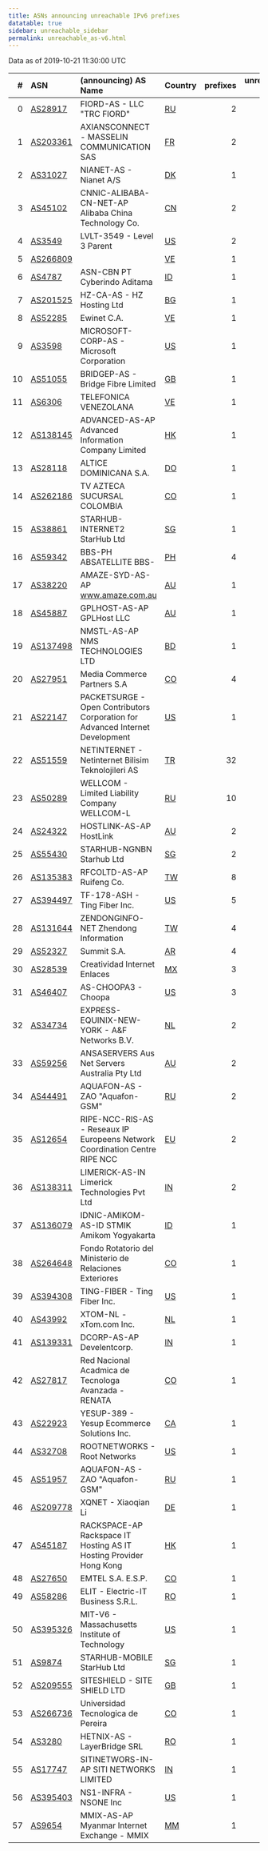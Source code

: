 ```yaml
---
title: ASNs announcing unreachable IPv6 prefixes
datatable: true
sidebar: unreachable_sidebar
permalink: unreachable_as-v6.html
---
```


Data as of 2019-10-21 11:30:00 UTC

<div class="datatable-begin"></div>

|   # | ASN                                      | (announcing) AS Name                                                          | Country                      |   prefixes |   unreachable /48s |
|----:|:-----------------------------------------|:------------------------------------------------------------------------------|:-----------------------------|-----------:|-------------------:|
|   0 | [AS28917](unreachable_AS28917-v6.html)   | FIORD-AS - LLC "TRC FIORD"                                                    | [RU](unreachable_ru-v6.html) |          2 |             524289 |
|   1 | [AS203361](unreachable_AS203361-v6.html) | AXIANSCONNECT - MASSELIN COMMUNICATION SAS                                    | [FR](unreachable_fr-v6.html) |          2 |             524288 |
|   2 | [AS31027](unreachable_AS31027-v6.html)   | NIANET-AS - Nianet A/S                                                        | [DK](unreachable_dk-v6.html) |          1 |             524288 |
|   3 | [AS45102](unreachable_AS45102-v6.html)   | CNNIC-ALIBABA-CN-NET-AP Alibaba China Technology Co.                          | [CN](unreachable_cn-v6.html) |          2 |             131072 |
|   4 | [AS3549](unreachable_AS3549-v6.html)     | LVLT-3549 - Level 3 Parent                                                    | [US](unreachable_us-v6.html) |          2 |              65537 |
|   5 | [AS266809](unreachable_AS266809-v6.html) |                                                                               | [VE](unreachable_ve-v6.html) |          1 |              65536 |
|   6 | [AS4787](unreachable_AS4787-v6.html)     | ASN-CBN PT Cyberindo Aditama                                                  | [ID](unreachable_id-v6.html) |          1 |              65536 |
|   7 | [AS201525](unreachable_AS201525-v6.html) | HZ-CA-AS - HZ Hosting Ltd                                                     | [BG](unreachable_bg-v6.html) |          1 |              65536 |
|   8 | [AS52285](unreachable_AS52285-v6.html)   | Ewinet C.A.                                                                   | [VE](unreachable_ve-v6.html) |          1 |              65536 |
|   9 | [AS3598](unreachable_AS3598-v6.html)     | MICROSOFT-CORP-AS - Microsoft Corporation                                     | [US](unreachable_us-v6.html) |          1 |              65536 |
|  10 | [AS51055](unreachable_AS51055-v6.html)   | BRIDGEP-AS - Bridge Fibre Limited                                             | [GB](unreachable_gb-v6.html) |          1 |              65536 |
|  11 | [AS6306](unreachable_AS6306-v6.html)     | TELEFONICA VENEZOLANA                                                         | [VE](unreachable_ve-v6.html) |          1 |              65536 |
|  12 | [AS138145](unreachable_AS138145-v6.html) | ADVANCED-AS-AP Advanced Information Company Limited                           | [HK](unreachable_hk-v6.html) |          1 |              65536 |
|  13 | [AS28118](unreachable_AS28118-v6.html)   | ALTICE DOMINICANA S.A.                                                        | [DO](unreachable_do-v6.html) |          1 |              65536 |
|  14 | [AS262186](unreachable_AS262186-v6.html) | TV AZTECA SUCURSAL COLOMBIA                                                   | [CO](unreachable_co-v6.html) |          1 |              65536 |
|  15 | [AS38861](unreachable_AS38861-v6.html)   | STARHUB-INTERNET2 StarHub Ltd                                                 | [SG](unreachable_sg-v6.html) |          1 |              65536 |
|  16 | [AS59342](unreachable_AS59342-v6.html)   | BBS-PH ABSATELLITE BBS-                                                       | [PH](unreachable_ph-v6.html) |          4 |              65536 |
|  17 | [AS38220](unreachable_AS38220-v6.html)   | AMAZE-SYD-AS-AP www.amaze.com.au                                              | [AU](unreachable_au-v6.html) |          1 |               4096 |
|  18 | [AS45887](unreachable_AS45887-v6.html)   | GPLHOST-AS-AP GPLHost LLC                                                     | [AU](unreachable_au-v6.html) |          1 |               4096 |
|  19 | [AS137498](unreachable_AS137498-v6.html) | NMSTL-AS-AP NMS TECHNOLOGIES LTD                                              | [BD](unreachable_bd-v6.html) |          1 |               4096 |
|  20 | [AS27951](unreachable_AS27951-v6.html)   | Media Commerce Partners S.A                                                   | [CO](unreachable_co-v6.html) |          4 |               1024 |
|  21 | [AS22147](unreachable_AS22147-v6.html)   | PACKETSURGE - Open Contributors Corporation for Advanced Internet Development | [US](unreachable_us-v6.html) |          1 |                256 |
|  22 | [AS51559](unreachable_AS51559-v6.html)   | NETINTERNET - Netinternet Bilisim Teknolojileri AS                            | [TR](unreachable_tr-v6.html) |         32 |                 32 |
|  23 | [AS50289](unreachable_AS50289-v6.html)   | WELLCOM - Limited Liability Company WELLCOM-L                                 | [RU](unreachable_ru-v6.html) |         10 |                 10 |
|  24 | [AS24322](unreachable_AS24322-v6.html)   | HOSTLINK-AS-AP HostLink                                                       | [AU](unreachable_au-v6.html) |          2 |                  9 |
|  25 | [AS55430](unreachable_AS55430-v6.html)   | STARHUB-NGNBN Starhub Ltd                                                     | [SG](unreachable_sg-v6.html) |          2 |                  9 |
|  26 | [AS135383](unreachable_AS135383-v6.html) | RFCOLTD-AS-AP Ruifeng Co.                                                     | [TW](unreachable_tw-v6.html) |          8 |                  8 |
|  27 | [AS394497](unreachable_AS394497-v6.html) | TF-178-ASH - Ting Fiber Inc.                                                  | [US](unreachable_us-v6.html) |          5 |                  5 |
|  28 | [AS131644](unreachable_AS131644-v6.html) | ZENDONGINFO-NET Zhendong Information                                          | [TW](unreachable_tw-v6.html) |          4 |                  4 |
|  29 | [AS52327](unreachable_AS52327-v6.html)   | Summit S.A.                                                                   | [AR](unreachable_ar-v6.html) |          4 |                  4 |
|  30 | [AS28539](unreachable_AS28539-v6.html)   | Creatividad Internet Enlaces                                                  | [MX](unreachable_mx-v6.html) |          3 |                  3 |
|  31 | [AS46407](unreachable_AS46407-v6.html)   | AS-CHOOPA3 - Choopa                                                           | [US](unreachable_us-v6.html) |          3 |                  3 |
|  32 | [AS34734](unreachable_AS34734-v6.html)   | EXPRESS-EQUINIX-NEW-YORK - A&amp;F Networks B.V.                              | [NL](unreachable_nl-v6.html) |          2 |                  2 |
|  33 | [AS59256](unreachable_AS59256-v6.html)   | ANSASERVERS Aus Net Servers Australia Pty Ltd                                 | [AU](unreachable_au-v6.html) |          2 |                  2 |
|  34 | [AS44491](unreachable_AS44491-v6.html)   | AQUAFON-AS - ZAO "Aquafon-GSM"                                                | [RU](unreachable_ru-v6.html) |          2 |                  2 |
|  35 | [AS12654](unreachable_AS12654-v6.html)   | RIPE-NCC-RIS-AS - Reseaux IP Europeens Network Coordination Centre RIPE NCC   | [EU](unreachable_eu-v6.html) |          2 |                  2 |
|  36 | [AS138311](unreachable_AS138311-v6.html) | LIMERICK-AS-IN Limerick Technologies Pvt Ltd                                  | [IN](unreachable_in-v6.html) |          2 |                  2 |
|  37 | [AS136079](unreachable_AS136079-v6.html) | IDNIC-AMIKOM-AS-ID STMIK Amikom Yogyakarta                                    | [ID](unreachable_id-v6.html) |          1 |                  1 |
|  38 | [AS264648](unreachable_AS264648-v6.html) | Fondo Rotatorio del Ministerio de Relaciones Exteriores                       | [CO](unreachable_co-v6.html) |          1 |                  1 |
|  39 | [AS394308](unreachable_AS394308-v6.html) | TING-FIBER - Ting Fiber Inc.                                                  | [US](unreachable_us-v6.html) |          1 |                  1 |
|  40 | [AS43992](unreachable_AS43992-v6.html)   | XTOM-NL - xTom.com Inc.                                                       | [NL](unreachable_nl-v6.html) |          1 |                  1 |
|  41 | [AS139331](unreachable_AS139331-v6.html) | DCORP-AS-AP Develentcorp.                                                     | [IN](unreachable_in-v6.html) |          1 |                  1 |
|  42 | [AS27817](unreachable_AS27817-v6.html)   | Red Nacional Acadmica de Tecnologa Avanzada - RENATA                          | [CO](unreachable_co-v6.html) |          1 |                  1 |
|  43 | [AS22923](unreachable_AS22923-v6.html)   | YESUP-389 - Yesup Ecommerce Solutions Inc.                                    | [CA](unreachable_ca-v6.html) |          1 |                  1 |
|  44 | [AS32708](unreachable_AS32708-v6.html)   | ROOTNETWORKS - Root Networks                                                  | [US](unreachable_us-v6.html) |          1 |                  1 |
|  45 | [AS51957](unreachable_AS51957-v6.html)   | AQUAFON-AS - ZAO "Aquafon-GSM"                                                | [RU](unreachable_ru-v6.html) |          1 |                  1 |
|  46 | [AS209778](unreachable_AS209778-v6.html) | XQNET - Xiaoqian Li                                                           | [DE](unreachable_de-v6.html) |          1 |                  1 |
|  47 | [AS45187](unreachable_AS45187-v6.html)   | RACKSPACE-AP Rackspace IT Hosting AS IT Hosting Provider Hong Kong            | [HK](unreachable_hk-v6.html) |          1 |                  1 |
|  48 | [AS27650](unreachable_AS27650-v6.html)   | EMTEL S.A. E.S.P.                                                             | [CO](unreachable_co-v6.html) |          1 |                  1 |
|  49 | [AS58286](unreachable_AS58286-v6.html)   | ELIT - Electric-IT Business S.R.L.                                            | [RO](unreachable_ro-v6.html) |          1 |                  1 |
|  50 | [AS395326](unreachable_AS395326-v6.html) | MIT-V6 - Massachusetts Institute of Technology                                | [US](unreachable_us-v6.html) |          1 |                  1 |
|  51 | [AS9874](unreachable_AS9874-v6.html)     | STARHUB-MOBILE StarHub Ltd                                                    | [SG](unreachable_sg-v6.html) |          1 |                  1 |
|  52 | [AS209555](unreachable_AS209555-v6.html) | SITESHIELD - SITE SHIELD LTD                                                  | [GB](unreachable_gb-v6.html) |          1 |                  1 |
|  53 | [AS266736](unreachable_AS266736-v6.html) | Universidad Tecnologica de Pereira                                            | [CO](unreachable_co-v6.html) |          1 |                  1 |
|  54 | [AS3280](unreachable_AS3280-v6.html)     | HETNIX-AS - LayerBridge SRL                                                   | [RO](unreachable_ro-v6.html) |          1 |                  1 |
|  55 | [AS17747](unreachable_AS17747-v6.html)   | SITINETWORS-IN-AP SITI NETWORKS LIMITED                                       | [IN](unreachable_in-v6.html) |          1 |                  1 |
|  56 | [AS395403](unreachable_AS395403-v6.html) | NS1-INFRA - NSONE Inc                                                         | [US](unreachable_us-v6.html) |          1 |                  1 |
|  57 | [AS9654](unreachable_AS9654-v6.html)     | MMIX-AS-AP Myanmar Internet Exchange - MMIX                                   | [MM](unreachable_mm-v6.html) |          1 |                  1 |

<div class="datatable-end"></div>